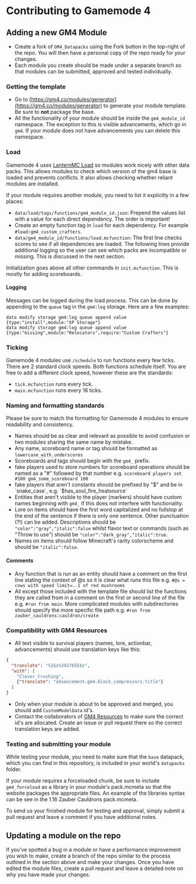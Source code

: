 Contributing to Gamemode 4
==========================

## Adding a new GM4 Module
- Create a fork of `GM4_Datapacks` using the Fork button in the top-right of the repo. You will then have a personal copy of the repo ready for your changes.
- Each module you create should be made under a separate branch so that modules can be submitted, approved and tested individually.

### Getting the template
- Go to [https://gm4.co/modules/generator](https://gm4.co/modules/generator) to generate your module template. Be sure to **not** package the base.
- All the functionality of your module should be inside the `gm4_module_id` namespace. The exception to this is visible advancements, which go in `gm4`. If your module does not have advancements you can delete this namespace.

### Load
Gamemode 4 uses [LanternMC Load](https://github.com/LanternMC/Load) so modules work nicely with other data packs. This allows modules to check which version of the gm4 base is loaded and prevents conflicts. It also allows checking whether reliant modules are installed.

If your module requires another module, you need to list it explicitly in a few places:
- `data/load/tags/functions/gm4_module_id.json`: Prepend the values list with a value for each direct dependency. The order is important!
- Create an empty function tag in `load` for each dependency. For example `#load:gm4_custom_crafters`.
- `data/gm4_module_id/functions/load.mcfunction`: The first line checks scores to see if all dependencies are loaded. The following lines provide additional logging so the user can see which packs are incompatible or missing. This is discussed in the next section.

Initialization goes above all other commands in `init.mcfunction`. This is mostly for adding scoreboards.

#### Logging
Messages can be logged during the load process. This can be done by appending to the `queue` tag in the `gm4:log` storage. Here are a few examples:
```mcfunction
data modify storage gm4:log queue append value {type:"install",module:"XP Storage"}
data modify storage gm4:log queue append value {type:"missing",module:"Relocators",require:"Custom Crafters"}
```

### Ticking
Gamemode 4 modules use `/schedule` to run functions every few ticks. There are 2 standard clock speeds. Both functions schedule itself. You are free to add a different clock speed, however these are the standards:
- `tick.mcfunction` runs every tick.
- `main.mcfunction` runs every 16 ticks.

### Naming and formatting standards
Please be sure to match the formatting for Gamemode 4 modules to ensure readability and consistency.

- Names should be as clear and relevant as possible to avoid confusion or two modules sharing the same name by mistake.
- Any name, scoreboard name or tag should be formatted as `lowercase_with_underscores`
- Scoreboards and tags should begin with the `gm4_` prefix.
- fake players used to store numbers for scoreboard operations should be named as a "#" followed by that number e.g. `scoreboard players set #100 gm4_some_scoreboard 100`
- fake players that aren't constants should be prefixed by "$" and be in `snake_case`, e.g. `$has_soul_fire_heatsource`
- Entities that aren't visible to the player (markers) should have custom names beginning with `gm4_` if this does not interfere with functionality.
- Lore on items should have the first word capitalized and no fullstop at the end of the sentence if there is only one sentence. Other punctuation (?!) can be added. Descriptions should be `"color":"gray","italic":false` whilst flavor text or commands (such as "Throw to use") should be `"color":"dark_gray","italic":true`.
- Names on items should follow Minecraft's rarity colorscheme and should be `"italic":false`.

#### Comments
- Any function that is run as an entity should have a comment on the first line stating the context of @s so it is clear what runs this file e.g. `#@s = cows with speed limit=..1 of red mushrooms`
- All except those included with the template file should list the functions they are called from in a comment on the first or second line of the file e.g. `#run from main`. More complicated modules with subdirectories should specify the more specific file path e.g. `#run from zauber_cauldrons:cauldron/create`

### Compatibility with GM4 Resources
- All text visible to survival players (names, lore, actionbar, advancements) should use translation keys like this:
```json
{
  "translate": "%1$s%3427655$s",
  "with": [
    "Clever Crushing",
    {"translate": "advancement.gm4.block_compressors.title"}
  ]
}
```
- Only when your module is about to be approved and merged, you should add `CustomModelData` id's.
- Contact the collaborators of [GM4 Resources](https://github.com/Gamemode4Dev/GM4_Resources) to make sure the correct id's are allocated. Create an issue or pull request there so the correct translation keys are added.

### Testing and submitting your module
While testing your module, you need to make sure that the `base` datapack, which you can find in this repository, is included in your world's `datapacks` folder.

If your module requires a forceloaded chunk, be sure to include `gm4_forceload` as a library in your module's pack.mcmeta so that the website packages the appropriate files. An example of the libraries syntax can be see in the 1.16 Zauber Cauldrons pack.mcmeta.

To send us your finished module for testing and approval, simply submit a pull request and leave a comment if you have additional notes.

## Updating a module on the repo
If you've spotted a bug in a module or have a performance improvement you wish to make, create a branch of the repo similar to the process outlined in the section above and make your changes. Once you have edited the module files, create a pull request and leave a detailed note on why you have made your changes.
